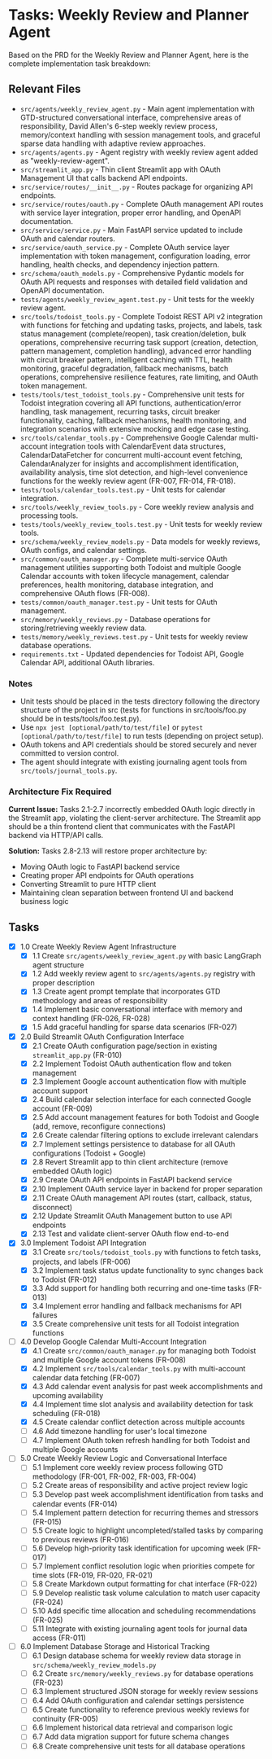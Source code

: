 # Tasks: Weekly Review and Planner Agent

Based on the PRD for the Weekly Review and Planner Agent, here is the complete implementation task breakdown:

## Relevant Files

- `src/agents/weekly_review_agent.py` - Main agent implementation with GTD-structured conversational interface, comprehensive areas of responsibility, David Allen's 6-step weekly review process, memory/context handling with session management tools, and graceful sparse data handling with adaptive review approaches.
- `src/agents/agents.py` - Agent registry with weekly review agent added as "weekly-review-agent".
- `src/streamlit_app.py` - Thin client Streamlit app with OAuth Management UI that calls backend API endpoints.
- `src/service/routes/__init__.py` - Routes package for organizing API endpoints.
- `src/service/routes/oauth.py` - Complete OAuth management API routes with service layer integration, proper error handling, and OpenAPI documentation.
- `src/service/service.py` - Main FastAPI service updated to include OAuth and calendar routers.
- `src/service/oauth_service.py` - Complete OAuth service layer implementation with token management, configuration loading, error handling, health checks, and dependency injection pattern.
- `src/schema/oauth_models.py` - Comprehensive Pydantic models for OAuth API requests and responses with detailed field validation and OpenAPI documentation.
- `tests/agents/weekly_review_agent.test.py` - Unit tests for the weekly review agent.
- `src/tools/todoist_tools.py` - Complete Todoist REST API v2 integration with functions for fetching and updating tasks, projects, and labels, task status management (complete/reopen), task creation/deletion, bulk operations, comprehensive recurring task support (creation, detection, pattern management, completion handling), advanced error handling with circuit breaker pattern, intelligent caching with TTL, health monitoring, graceful degradation, fallback mechanisms, batch operations, comprehensive resilience features, rate limiting, and OAuth token management.
- `tests/tools/test_todoist_tools.py` - Comprehensive unit tests for Todoist integration covering all API functions, authentication/error handling, task management, recurring tasks, circuit breaker functionality, caching, fallback mechanisms, health monitoring, and integration scenarios with extensive mocking and edge case testing.
- `src/tools/calendar_tools.py` - Comprehensive Google Calendar multi-account integration tools with CalendarEvent data structures, CalendarDataFetcher for concurrent multi-account event fetching, CalendarAnalyzer for insights and accomplishment identification, availability analysis, time slot detection, and high-level convenience functions for the weekly review agent (FR-007, FR-014, FR-018).
- `tests/tools/calendar_tools.test.py` - Unit tests for calendar integration.
- `src/tools/weekly_review_tools.py` - Core weekly review analysis and processing tools.
- `tests/tools/weekly_review_tools.test.py` - Unit tests for weekly review tools.
- `src/schema/weekly_review_models.py` - Data models for weekly reviews, OAuth configs, and calendar settings.
- `src/common/oauth_manager.py` - Complete multi-service OAuth management utilities supporting both Todoist and multiple Google Calendar accounts with token lifecycle management, calendar preferences, health monitoring, database integration, and comprehensive OAuth flows (FR-008).
- `tests/common/oauth_manager.test.py` - Unit tests for OAuth management.
- `src/memory/weekly_reviews.py` - Database operations for storing/retrieving weekly review data.
- `tests/memory/weekly_reviews.test.py` - Unit tests for weekly review database operations.
- `requirements.txt` - Updated dependencies for Todoist API, Google Calendar API, additional OAuth libraries.

### Notes

- Unit tests should be placed in the tests directory following the directory structure of the project in src (tests for functions in src/tools/foo.py should be in tests/tools/foo.test.py).
- Use `npx jest [optional/path/to/test/file]` or `pytest [optional/path/to/test/file]` to run tests (depending on project setup).
- OAuth tokens and API credentials should be stored securely and never committed to version control.
- The agent should integrate with existing journaling agent tools from `src/tools/journal_tools.py`.

### Architecture Fix Required

**Current Issue:** Tasks 2.1-2.7 incorrectly embedded OAuth logic directly in the Streamlit app, violating the client-server architecture. The Streamlit app should be a thin frontend client that communicates with the FastAPI backend via HTTP/API calls.

**Solution:** Tasks 2.8-2.13 will restore proper architecture by:
- Moving OAuth logic to FastAPI backend service
- Creating proper API endpoints for OAuth operations
- Converting Streamlit to pure HTTP client
- Maintaining clean separation between frontend UI and backend business logic

## Tasks

- [x] 1.0 Create Weekly Review Agent Infrastructure
  - [x] 1.1 Create `src/agents/weekly_review_agent.py` with basic LangGraph agent structure
  - [x] 1.2 Add weekly review agent to `src/agents/agents.py` registry with proper description
  - [x] 1.3 Create agent prompt template that incorporates GTD methodology and areas of responsibility
  - [x] 1.4 Implement basic conversational interface with memory and context handling (FR-026, FR-028)
  - [x] 1.5 Add graceful handling for sparse data scenarios (FR-027)

- [x] 2.0 Build Streamlit OAuth Configuration Interface
  - [x] 2.1 Create OAuth configuration page/section in existing `streamlit_app.py` (FR-010)
  - [x] 2.2 Implement Todoist OAuth authentication flow and token management
  - [x] 2.3 Implement Google account authentication flow with multiple account support
  - [x] 2.4 Build calendar selection interface for each connected Google account (FR-009)
  - [x] 2.5 Add account management features for both Todoist and Google (add, remove, reconfigure connections)
  - [x] 2.6 Create calendar filtering options to exclude irrelevant calendars
  - [x] 2.7 Implement settings persistence to database for all OAuth configurations (Todoist + Google)
  - [x] 2.8 Revert Streamlit app to thin client architecture (remove embedded OAuth logic)
  - [x] 2.9 Create OAuth API endpoints in FastAPI backend service
  - [x] 2.10 Implement OAuth service layer in backend for proper separation
  - [x] 2.11 Create OAuth management API routes (start, callback, status, disconnect)
  - [x] 2.12 Update Streamlit OAuth Management button to use API endpoints
  - [x] 2.13 Test and validate client-server OAuth flow end-to-end

- [x] 3.0 Implement Todoist API Integration
  - [x] 3.1 Create `src/tools/todoist_tools.py` with functions to fetch tasks, projects, and labels (FR-006)
  - [x] 3.2 Implement task status update functionality to sync changes back to Todoist (FR-012)
  - [x] 3.3 Add support for handling both recurring and one-time tasks (FR-013)
  - [x] 3.4 Implement error handling and fallback mechanisms for API failures
  - [x] 3.5 Create comprehensive unit tests for all Todoist integration functions

- [ ] 4.0 Develop Google Calendar Multi-Account Integration
  - [x] 4.1 Create `src/common/oauth_manager.py` for managing both Todoist and multiple Google account tokens (FR-008)
  - [x] 4.2 Implement `src/tools/calendar_tools.py` with multi-account calendar data fetching (FR-007)
  - [x] 4.3 Add calendar event analysis for past week accomplishments and upcoming availability
  - [x] 4.4 Implement time slot analysis and availability detection for task scheduling (FR-018)
  - [x] 4.5 Create calendar conflict detection across multiple accounts
  - [ ] 4.6 Add timezone handling for user's local timezone
  - [ ] 4.7 Implement OAuth token refresh handling for both Todoist and multiple Google accounts

- [ ] 5.0 Create Weekly Review Logic and Conversational Interface
  - [ ] 5.1 Implement core weekly review process following GTD methodology (FR-001, FR-002, FR-003, FR-004)
  - [ ] 5.2 Create areas of responsibility and active project review logic
  - [ ] 5.3 Develop past week accomplishment identification from tasks and calendar events (FR-014)
  - [ ] 5.4 Implement pattern detection for recurring themes and stressors (FR-015)
  - [ ] 5.5 Create logic to highlight uncompleted/stalled tasks by comparing to previous reviews (FR-016)
  - [ ] 5.6 Develop high-priority task identification for upcoming week (FR-017)
  - [ ] 5.7 Implement conflict resolution logic when priorities compete for time slots (FR-019, FR-020, FR-021)
  - [ ] 5.8 Create Markdown output formatting for chat interface (FR-022)
  - [ ] 5.9 Develop realistic task volume calculation to match user capacity (FR-024)
  - [ ] 5.10 Add specific time allocation and scheduling recommendations (FR-025)
  - [ ] 5.11 Integrate with existing journaling agent tools for journal data access (FR-011)

- [ ] 6.0 Implement Database Storage and Historical Tracking
  - [ ] 6.1 Design database schema for weekly review data storage in `src/schema/weekly_review_models.py`
  - [ ] 6.2 Create `src/memory/weekly_reviews.py` for database operations (FR-023)
  - [ ] 6.3 Implement structured JSON storage for weekly review sessions
  - [ ] 6.4 Add OAuth configuration and calendar settings persistence
  - [ ] 6.5 Create functionality to reference previous weekly reviews for continuity (FR-005)
  - [ ] 6.6 Implement historical data retrieval and comparison logic
  - [ ] 6.7 Add data migration support for future schema changes
  - [ ] 6.8 Create comprehensive unit tests for all database operations
